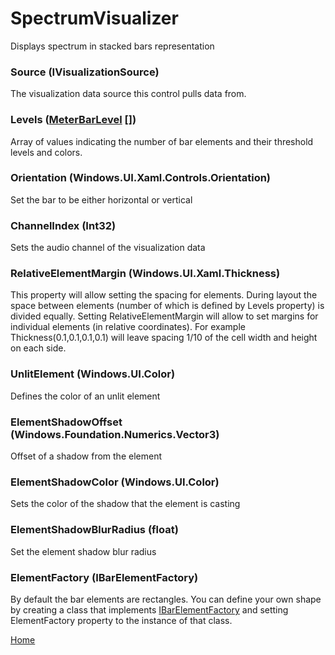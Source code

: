 # SpectrumVisualizer
Displays spectrum in stacked bars representation

### Source (IVisualizationSource)
The visualization data source this control pulls data from.
### Levels ([MeterBarLevel](MeterBarLevel.md) [])
Array of values indicating the number of bar elements and their threshold levels and colors.
### Orientation (Windows.UI.Xaml.Controls.Orientation)
Set the bar to be either horizontal or vertical
### ChannelIndex (Int32)
Sets the audio channel of the visualization data
### RelativeElementMargin (Windows.UI.Xaml.Thickness)
This property will allow setting the spacing for elements. During layout the space between elements (number of which is defined by Levels property) is divided equally. Setting RelativeElementMargin will allow to set margins for individual elements (in relative coordinates). For example Thickness(0.1,0.1,0.1,0.1) will leave spacing 1/10 of the cell width and height on each side.
### UnlitElement (Windows.UI.Color)
Defines the color of an unlit element
### ElementShadowOffset (Windows.Foundation.Numerics.Vector3)
Offset of a shadow from the element
### ElementShadowColor (Windows.UI.Color)
Sets the color of the shadow that the element is casting
### ElementShadowBlurRadius (float)
Set the element shadow blur radius
### ElementFactory (IBarElementFactory)
By default the bar elements are rectangles. You can define your own shape by creating a class that implements [IBarElementFactory](IBarElementFactory.md) and setting ElementFactory property to the instance of that class.

[Home](AudioVisualizer.md)